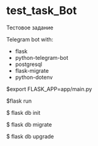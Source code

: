 # test_task_Bot
Тестовое задание

Telegram bot with:
- flask
- python-telegram-bot
- postgresql
- flask-migrate
- python-dotenv




$export FLASK_APP=app/main.py

$flask run

$ flask db init

$ flask db migrate

$ flask db upgrade

